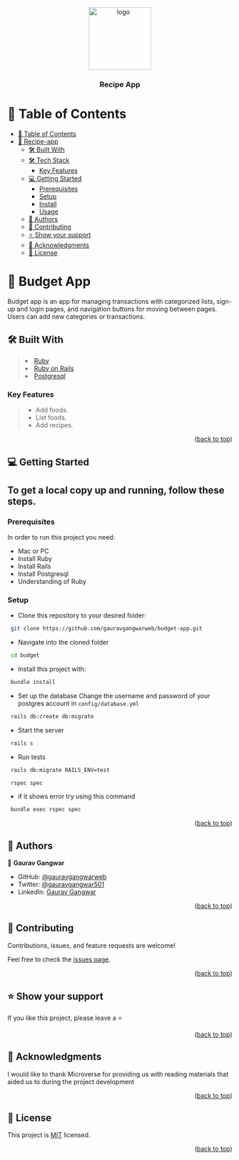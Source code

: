 <a name="readme-top"></a>
    <div align="center">

  <img src="https://i.imgur.com/iwXJcq2.png" alt="logo" width="140"  height="auto" />
  <br/>

  <h3><b>Recipe App</b></h3>
</div>
<!-- TABLE OF CONTENTS -->

# 📗 Table of Contents

- [📗 Table of Contents](#-table-of-contents)
- [📖 Recipe-app ](#-practice-test-driven-developmenttdd-)
  - [🛠 Built With ](#-built-with-)
  - [🛠 Tech Stack ](#-tech-stack-)
    - [Key Features ](#key-features-)
  - [💻 Getting Started ](#-getting-started-)
    - [Prerequisites](#prerequisites)
    - [Setup](#setup)
    - [Install](#install)
    - [Usage](#usage)
  - [👥 Authors](#-authors)
  - [🤝 Contributing ](#-contributing-)
  - [⭐️ Show your support ](#️-show-your-support-)
  - [🙏 Acknowledgments ](#-acknowledgments-)
  - [📝 License ](#-license-)

<!-- PROJECT DESCRIPTION -->

# 📖 Budget App <a name="about-project"></a>

Budget app is an app for managing transactions with categorized lists, sign-up and login pages, and navigation buttons for moving between pages. Users can add new categories or transactions.

## 🛠 Built With <a name="built-with"></a>

> <li><a href="https://www.ruby-lang.org/en/">Ruby</a></li>
> <li><a href="https://rubyonrails.org/">Ruby on Rails</a></li>
> <li><a href="https://www.postgresql.org/">Postgresql</a></li>

### Key Features <a name="key-features"></a>

> - Add foods.
> - List foods.
> - Add recipes.

<p align="right">(<a href="#readme-top">back to top</a>)</p>

<!-- GETTING STARTED -->

## 💻 Getting Started <a name="getting-started"></a>

## To get a local copy up and running, follow these steps.

### Prerequisites

In order to run this project you need:

- Mac or PC
- Install Ruby
- Install Rails
- Install Postgresql
- Understanding of Ruby

### Setup

- Clone this repository to your desired folder:

```sh
 git clone https://github.com/gauravgangwarweb/budget-app.git
```

- Navigate into the cloned folder

```sh
 cd budget

```

- Install this project with:

```sh
 bundle install
```

- Set up the database
  Change the username and password of your postgres account in `config/database.yml`

```sh
 rails db:create db:migrate
```

- Start the server

```sh
 rails s
```

- Run tests

```sh
 rails db:migrate RAILS_ENV=test
```

```sh
 rspec spec
```

- if it shows error try using this command

```sh
 bundle exec rspec spec
```

<p align="right">(<a href="#readme-top">back to top</a>)</p>

<!-- AUTHORS -->

## 👥 Authors<a name="authors"></a>

👤 **Gaurav Gangwar**

- GitHub: [@gauravgangwarweb](https://github.com/gauravgangwarweb)
- Twitter: [@gauravgangwar501](https://twitter.com/gauravgangwar501)
- LinkedIn: [Gaurav Gangwar](https://www.linkedin.com/in/gauravgangwarweb/)

<p align="right">(<a href="#readme-top">back to top</a>)</p>

<!-- CONTRIBUTING -->

## 🤝 Contributing <a name="contributing"></a>

Contributions, issues, and feature requests are welcome!

Feel free to check the [issues page](https://github.com/gauravgangwarweb/budget-app/issues).

<p align="right">(<a href="#readme-top">back to top</a>)</p>

<!-- SUPPORT -->

## ⭐️ Show your support <a name="support"></a>

If you like this project, please leave a ⭐️

<p align="right">(<a href="#readme-top">back to top</a>)</p>

<!-- ACKNOWLEDGEMENTS -->

## 🙏 Acknowledgments <a name="acknowledgements"></a>

I would like to thank Microverse for providing us with reading materials that aided us to during the project development

<p align="right">(<a href="#readme-top">back to top</a>)</p>

<!-- LICENSE -->

## 📝 License <a name="license"></a>

This project is [MIT](./LICENSE) licensed.

<p align="right">(<a href="#readme-top">back to top</a>)</p>